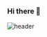 ### Hi there 👋

![header](https://capsule-render.vercel.app/api?type=waving&color=auto&height=300&section=header&text=leew0nseok&desc=&animation=twinkling&fontAlign=70&descAlign=77&descAlignY=65)
